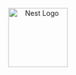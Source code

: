 <p align="center">
  <a href="https://rocketseat.com.br/" target="blank"><img src="https://betheheroproject.netlify.com/static/media/logo.7eea718b.svg" width="120" alt="Nest Logo" /></a>
</p>

